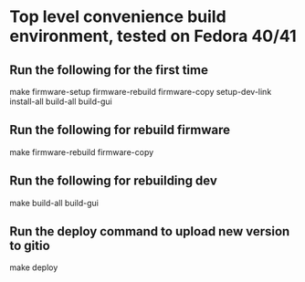 # Top level convenience build environment, tested on Fedora 40/41

## Run the following for the first time

make firmware-setup firmware-rebuild firmware-copy setup-dev-link install-all build-all build-gui

## Run the following for rebuild firmware
make firmware-rebuild firmware-copy

## Run the following for rebuilding dev
make build-all build-gui

## Run the deploy command to upload new version to gitio
make deploy


  
